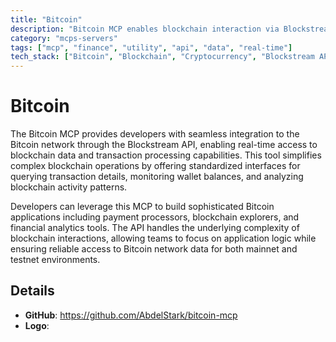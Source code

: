 ```yaml
---
title: "Bitcoin"
description: "Bitcoin MCP enables blockchain interaction via Blockstream API for transaction monitoring, wallet management, and analysis."
category: "mcps-servers"
tags: ["mcp", "finance", "utility", "api", "data", "real-time"]
tech_stack: ["Bitcoin", "Blockchain", "Cryptocurrency", "Blockstream API", "Digital Payments"]
---
```


# Bitcoin

The Bitcoin MCP provides developers with seamless integration to the Bitcoin network through the Blockstream API, enabling real-time access to blockchain data and transaction processing capabilities. This tool simplifies complex blockchain operations by offering standardized interfaces for querying transaction details, monitoring wallet balances, and analyzing blockchain activity patterns.

Developers can leverage this MCP to build sophisticated Bitcoin applications including payment processors, blockchain explorers, and financial analytics tools. The API handles the underlying complexity of blockchain interactions, allowing teams to focus on application logic while ensuring reliable access to Bitcoin network data for both mainnet and testnet environments.

## Details

- **GitHub**: https://github.com/AbdelStark/bitcoin-mcp
- **Logo**: 
